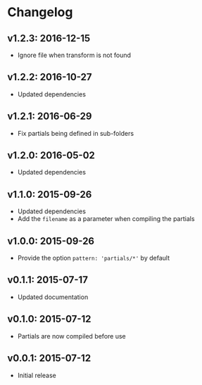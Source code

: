 # Changelog

## v1.2.3: 2016-12-15

- Ignore file when transform is not found

## v1.2.2: 2016-10-27

- Updated dependencies

## v1.2.1: 2016-06-29

- Fix partials being defined in sub-folders

## v1.2.0: 2016-05-02

- Updated dependencies

## v1.1.0: 2015-09-26

- Updated dependencies
- Add the `filename` as a parameter when compiling the partials

## v1.0.0: 2015-09-26

- Provide the option `pattern: 'partials/*'` by default

## v0.1.1: 2015-07-17

- Updated documentation

## v0.1.0: 2015-07-12

- Partials are now compiled before use

## v0.0.1: 2015-07-12

- Initial release
